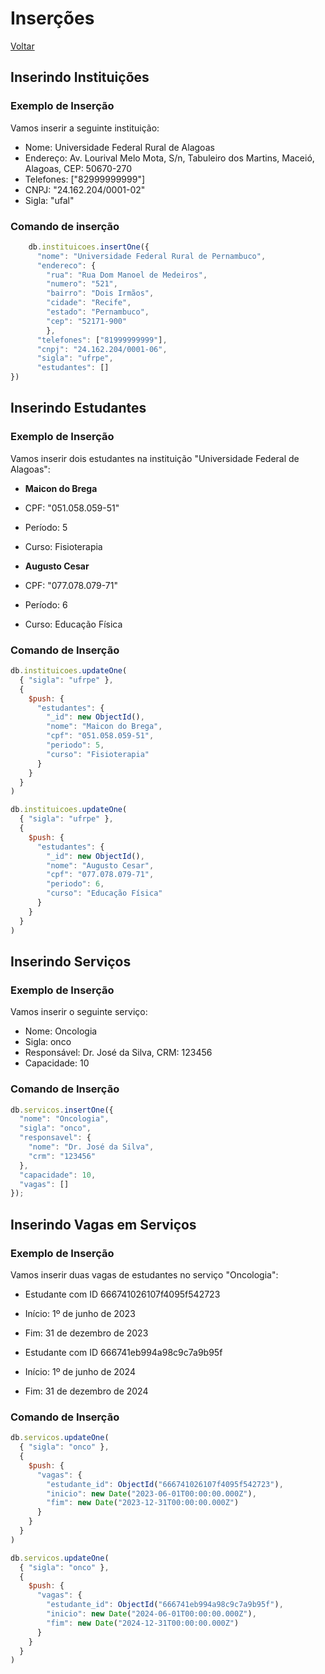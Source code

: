 # Inserções
[Voltar](README.md)  
## Inserindo Instituições
### Exemplo de Inserção

Vamos inserir a seguinte instituição:

  - Nome: Universidade Federal Rural de Alagoas
  - Endereço: Av. Lourival Melo Mota, S/n, Tabuleiro dos Martins, Maceió, Alagoas, CEP: 50670-270
  - Telefones: ["82999999999"]
  - CNPJ: "24.162.204/0001-02"
  - Sigla: "ufal"
### Comando de inserção
```javascript
    db.instituicoes.insertOne({
      "nome": "Universidade Federal Rural de Pernambuco",
      "endereco": {
        "rua": "Rua Dom Manoel de Medeiros",
        "numero": "521",
        "bairro": "Dois Irmãos",
        "cidade": "Recife",
        "estado": "Pernambuco",
        "cep": "52171-900"
        },
      "telefones": ["81999999999"],
      "cnpj": "24.162.204/0001-06",
      "sigla": "ufrpe",
      "estudantes": []
})
```

## Inserindo Estudantes
### Exemplo de Inserção

Vamos inserir dois estudantes na instituição "Universidade Federal de Alagoas":

- **Maicon do Brega**
- CPF: "051.058.059-51"
- Período: 5
- Curso: Fisioterapia  

- **Augusto Cesar**
- CPF: "077.078.079-71"
- Período: 6
- Curso: Educação Física

### Comando de Inserção

```javascript
db.instituicoes.updateOne(
  { "sigla": "ufrpe" },
  {
    $push: {
      "estudantes": {
        "_id": new ObjectId(),
        "nome": "Maicon do Brega",
        "cpf": "051.058.059-51",
        "periodo": 5,
        "curso": "Fisioterapia"
      }
    }
  }
)

db.instituicoes.updateOne(
  { "sigla": "ufrpe" },
  {
    $push: {
      "estudantes": {
        "_id": new ObjectId(),
        "nome": "Augusto Cesar",
        "cpf": "077.078.079-71",
        "periodo": 6,
        "curso": "Educação Física"
      }
    }
  }
)
```
## Inserindo Serviços
### Exemplo de Inserção

Vamos inserir o seguinte serviço:

- Nome: Oncologia
- Sigla: onco
- Responsável: Dr. José da Silva, CRM: 123456
- Capacidade: 10

### Comando de Inserção

```javascript
db.servicos.insertOne({
  "nome": "Oncologia",
  "sigla": "onco",
  "responsavel": {
    "nome": "Dr. José da Silva",
    "crm": "123456"
  },
  "capacidade": 10,
  "vagas": []
});
```

## Inserindo Vagas em Serviços
### Exemplo de Inserção

Vamos inserir duas vagas de estudantes no serviço "Oncologia":

- Estudante com ID 666741026107f4095f542723
- Início: 1º de junho de 2023
- Fim: 31 de dezembro de 2023

- Estudante com ID 666741eb994a98c9c7a9b95f
- Início: 1º de junho de 2024
- Fim: 31 de dezembro de 2024

### Comando de Inserção

```javascript
db.servicos.updateOne(
  { "sigla": "onco" },
  {
    $push: {
      "vagas": {
        "estudante_id": ObjectId("666741026107f4095f542723"),
        "inicio": new Date("2023-06-01T00:00:00.000Z"),
        "fim": new Date("2023-12-31T00:00:00.000Z")
      }
    }
  }
)

db.servicos.updateOne(
  { "sigla": "onco" },
  {
    $push: {
      "vagas": {
        "estudante_id": ObjectId("666741eb994a98c9c7a9b95f"),
        "inicio": new Date("2024-06-01T00:00:00.000Z"),
        "fim": new Date("2024-12-31T00:00:00.000Z")
      }
    }
  }
)
```
